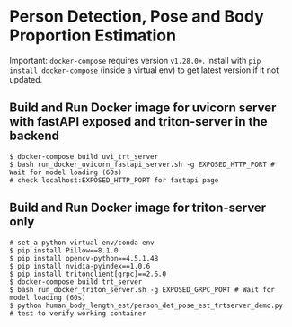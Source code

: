# Person Detection, Pose and Body Proportion Estimation

Important: `docker-compose` requires version `v1.28.0+`. Install with `pip install docker-compose` (inside a virtual env) to get latest version if it not updated.

## Build and Run Docker image for uvicorn server with fastAPI exposed and triton-server in the backend

```shell
$ docker-compose build uvi_trt_server
$ bash run_docker_uvicorn_fastapi_server.sh -g EXPOSED_HTTP_PORT # Wait for model loading (60s)
# check localhost:EXPOSED_HTTP_PORT for fastapi page
```

## Build and Run Docker image for triton-server only

```shell
# set a python virtual env/conda env
$ pip install Pillow==8.1.0
$ pip install opencv-python==4.5.1.48
$ pip install nvidia-pyindex==1.0.6
$ pip install tritonclient[grpc]==2.6.0
$ docker-compose build trt_server
$ bash run_docker_triton_server.sh -g EXPOSED_GRPC_PORT # Wait for model loading (60s)
$ python human_body_length_est/person_det_pose_est_trtserver_demo.py  # test to verify working container
```
